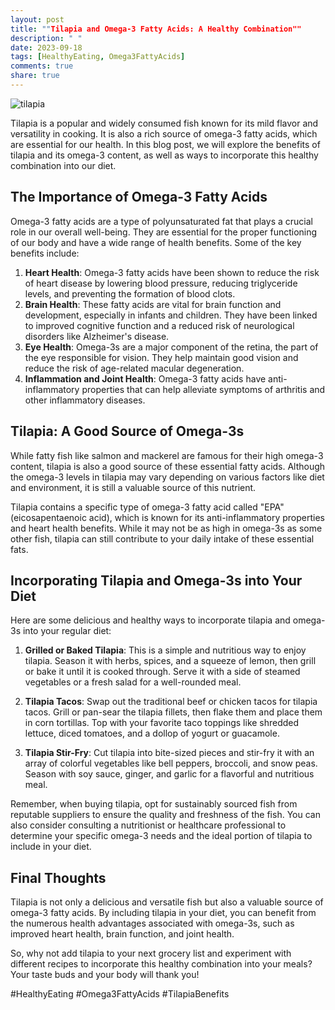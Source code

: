 ```yaml
---
layout: post
title: ""Tilapia and Omega-3 Fatty Acids: A Healthy Combination""
description: " "
date: 2023-09-18
tags: [HealthyEating, Omega3FattyAcids]
comments: true
share: true
---
```


![tilapia](https://example.com/tilapia.jpg)

Tilapia is a popular and widely consumed fish known for its mild flavor and versatility in cooking. It is also a rich source of omega-3 fatty acids, which are essential for our health. In this blog post, we will explore the benefits of tilapia and its omega-3 content, as well as ways to incorporate this healthy combination into our diet.

## The Importance of Omega-3 Fatty Acids

Omega-3 fatty acids are a type of polyunsaturated fat that plays a crucial role in our overall well-being. They are essential for the proper functioning of our body and have a wide range of health benefits. Some of the key benefits include:

1. **Heart Health**: Omega-3 fatty acids have been shown to reduce the risk of heart disease by lowering blood pressure, reducing triglyceride levels, and preventing the formation of blood clots.
2. **Brain Health**: These fatty acids are vital for brain function and development, especially in infants and children. They have been linked to improved cognitive function and a reduced risk of neurological disorders like Alzheimer's disease.
3. **Eye Health**: Omega-3s are a major component of the retina, the part of the eye responsible for vision. They help maintain good vision and reduce the risk of age-related macular degeneration.
4. **Inflammation and Joint Health**: Omega-3 fatty acids have anti-inflammatory properties that can help alleviate symptoms of arthritis and other inflammatory diseases.

## Tilapia: A Good Source of Omega-3s

While fatty fish like salmon and mackerel are famous for their high omega-3 content, tilapia is also a good source of these essential fatty acids. Although the omega-3 levels in tilapia may vary depending on various factors like diet and environment, it is still a valuable source of this nutrient.

Tilapia contains a specific type of omega-3 fatty acid called "EPA" (eicosapentaenoic acid), which is known for its anti-inflammatory properties and heart health benefits. While it may not be as high in omega-3s as some other fish, tilapia can still contribute to your daily intake of these essential fats.

## Incorporating Tilapia and Omega-3s into Your Diet

Here are some delicious and healthy ways to incorporate tilapia and omega-3s into your regular diet:

1. **Grilled or Baked Tilapia**: This is a simple and nutritious way to enjoy tilapia. Season it with herbs, spices, and a squeeze of lemon, then grill or bake it until it is cooked through. Serve it with a side of steamed vegetables or a fresh salad for a well-rounded meal.

2. **Tilapia Tacos**: Swap out the traditional beef or chicken tacos for tilapia tacos. Grill or pan-sear the tilapia fillets, then flake them and place them in corn tortillas. Top with your favorite taco toppings like shredded lettuce, diced tomatoes, and a dollop of yogurt or guacamole.

3. **Tilapia Stir-Fry**: Cut tilapia into bite-sized pieces and stir-fry it with an array of colorful vegetables like bell peppers, broccoli, and snow peas. Season with soy sauce, ginger, and garlic for a flavorful and nutritious meal.

Remember, when buying tilapia, opt for sustainably sourced fish from reputable suppliers to ensure the quality and freshness of the fish. You can also consider consulting a nutritionist or healthcare professional to determine your specific omega-3 needs and the ideal portion of tilapia to include in your diet.

## Final Thoughts

Tilapia is not only a delicious and versatile fish but also a valuable source of omega-3 fatty acids. By including tilapia in your diet, you can benefit from the numerous health advantages associated with omega-3s, such as improved heart health, brain function, and joint health.

So, why not add tilapia to your next grocery list and experiment with different recipes to incorporate this healthy combination into your meals? Your taste buds and your body will thank you!

#HealthyEating #Omega3FattyAcids #TilapiaBenefits